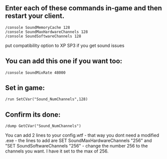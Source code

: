 ## Enter each of these commands in-game and then restart your client.
```
/console SoundMemoryCache 128
/console SoundMaxHardwareChannels 128
/console SoundSoftwareChannels 128
```
put compatibility option to XP SP3 if you get sound issues

 

## You can add this one if you want too:
```
/console SoundMixRate 48000
```
 

## Set in game:
```
/run SetCVar("Sound_NumChannels",128)
```
## Confirm its done:
```
/dump GetCVar("Sound_NumChannels")
```
You can add 2 lines to your config.wtf - that way you dont need a modified .exe - the lines to add are SET SoundMaxHardwareChannels "256" and "SET SoundSoftwareChannels "256" - change the number 256 to the channels you want. I have it set to the max of 256. 